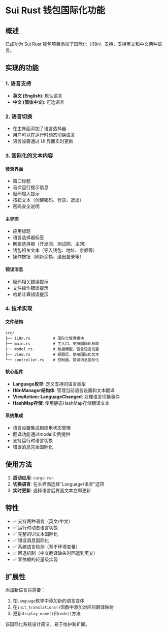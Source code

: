# Sui Rust 钱包国际化功能

## 概述
已成功为 Sui Rust 钱包项目添加了国际化（i18n）支持，支持英文和中文两种语言。

## 实现的功能

### 1. 语言支持
- **英文 (English)**: 默认语言
- **中文 (简体中文)**: 可选语言

### 2. 语言切换
- 在主界面添加了语言选择器
- 用户可以在运行时动态切换语言
- 语言设置通过 UI 界面实时更新

### 3. 国际化的文本内容
#### 登录界面
- 窗口标题
- 首次运行提示信息
- 密码输入提示
- 按钮文本（创建密码、登录、退出）
- 密码安全说明

#### 主界面
- 应用标题
- 语言选择器标签
- 网络选择器（开发网、测试网、主网）
- 钱包相关文本（导入钱包、地址、余额等）
- 操作按钮（刷新余额、退出登录等）

#### 错误消息
- 密码相关错误提示
- 文件操作错误提示
- 哈希计算错误提示

### 4. 技术实现

#### 文件结构
```
src/
├── i18n.rs          # 国际化管理模块
├── main.rs          # 主入口，支持国际化标题
├── model.rs         # 数据模型，包含语言设置
├── view.rs          # 视图层，使用国际化文本
└── controller.rs    # 控制器，错误消息国际化
```

#### 核心组件
- **Language枚举**: 定义支持的语言类型
- **I18nManager结构体**: 管理当前语言设置和文本翻译
- **ViewAction::LanguageChanged**: 处理语言切换事件
- **HashMap存储**: 使用静态HashMap存储翻译文本

#### 系统集成
- 语言设置集成到应用状态管理
- 翻译功能通过model实例提供
- 支持运行时语言切换
- 错误消息完全国际化

## 使用方法

1. **启动应用**: `cargo run`
2. **切换语言**: 在主界面选择"Language/语言"选项
3. **实时更新**: 选择语言后界面文本立即更新

## 特性

- ✅ 支持两种语言（英文/中文）
- ✅ 运行时动态语言切换
- ✅ 完整的UI文本国际化
- ✅ 错误消息国际化
- ✅ 系统语言检测（基于环境变量）
- ✅ 回退机制（中文翻译缺失时回退到英文）
- ✅ 零依赖的轻量级实现

## 扩展性

添加新语言只需要：
1. 在`Language`枚举中添加新的语言变体
2. 在`init_translations()`函数中添加对应的翻译映射
3. 更新`display_name()`和`code()`方法

该国际化系统设计简洁，易于维护和扩展。